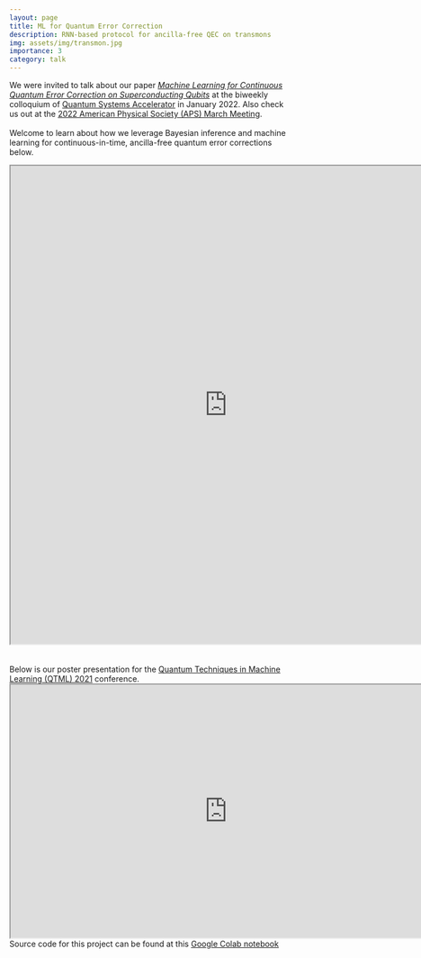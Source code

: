```yaml
---
layout: page
title: ML for Quantum Error Correction
description: RNN-based protocol for ancilla-free QEC on transmons
img: assets/img/transmon.jpg
importance: 3
category: talk
---
```


We were invited to talk about our paper <a href="https://iopscience.iop.org/article/10.1088/1367-2630/ac66f9/pdf">*Machine Learning for Continuous Quantum Error Correction on Superconducting Qubits*</a> at the biweekly colloquium of <a href="https://quantumsystemsaccelerator.org/">Quantum Systems Accelerator</a> in January 2022. Also check us out at the <a href="https://meetings.aps.org/Meeting/MAR22/Session/T40.13">2022 American Physical Society (APS) March Meeting</a>.
<br>
<br>
Welcome to learn about how we leverage Bayesian inference and machine learning for continuous-in-time, ancilla-free quantum error corrections below. 

<iframe src="https://drive.google.com/file/d/1oXeCnGx6doLSxZ4yDbyyoTsYafs9-zzK/preview" width="770" height="850" allow="autoplay"></iframe>
<br>
<br>
<br>
Below is our poster presentation for the <a href="https://www.quantummachinelearning.org/qtml2021.html">Quantum Techniques in Machine Learning (QTML) 2021</a> conference.
<iframe src="https://drive.google.com/file/d/1d7T4fNuolyf8yqJ5OBO7GX5UBPw4OH_u/preview" width="770" height="450" allow="autoplay"></iframe>

<br>
Source code for this project can be found at this <a href="https://colab.research.google.com/drive/1NSwz4Qy3SlfE-fptz59-hj3880QJ7DVj?usp=sharing">Google Colab notebook</a>
